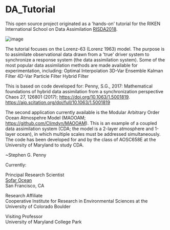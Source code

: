 # DA_Tutorial
This open source project originated as a 'hands-on' tutorial for the RIKEN International School on Data Assimilation [RISDA2018](https://www.data-assimilation.riken.jp/risda2018/index.html).

![image](https://github.com/user-attachments/assets/40190150-ef98-4fee-8b73-d7b9e8e6000b)


The tutorial focuses on the Lorenz-63 (Lorenz 1963) model. The purpose is to assimilate observational data drawn from a 'true' driver
system to synchronize a response system (the data assimilation system). Some of the most popular data assimilation methods are made
available for experimentation, including:
Optimal Interpolation
3D-Var
Ensemble Kalman Filter
4D-Var
Particle Filter
Hybrid Filter

This is based on code developed for:
Penny, S.G., 2017: Mathematical foundations of hybrid data assimilation from a synchronization perspective
Chaos 27, 126801 (2017); https://doi.org/10.1063/1.5001819. https://aip.scitation.org/doi/full/10.1063/1.5001819

The second application currently available is the Modular Arbitrary Order Ocean Atmospehre Model (MAOOAM;
https://github.com/Climdyn/MAOOAM). This is an example of a coupled data assimilation system (CDA; the model is a 2-layer atmosphere
and 1-layer ocean), in which multiple scales must be addressed simultaneously. The code has been developed for and by the class of
AOSC658E at the University of Maryland to study CDA.

~Stephen G. Penny

Currently: 

Principal Research Scientist  
[Sofar Ocean](https://www.sofarocean.com/)  
San Francisco, CA

Research Affiliate  
Cooperative Institute for Research in Environmental Sciences at the University of Colorado Boulder  

Visiting Professor  
University of Maryland College Park  
